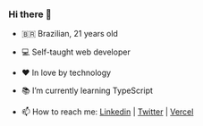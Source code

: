 ### Hi there 👋

- 🇧🇷  Brazilian, 21 years old

- 💻 Self-taught web developer

- ❤️ In love by technology

- 📚 I’m currently learning TypeScript
- 📫 How to reach me:  [Linkedin](https://www.linkedin.com/in/joaopaulo-gn/) | [Twitter](https://twitter.com/joaopaulo_gn) | [Vercel](https://vercel.com/joaopaulogndev)
